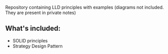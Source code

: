Repository containing LLD principles with examples (diagrams not included. They are present in private notes)

## What's included:
- SOLID principles
- Strategy Design Pattern
